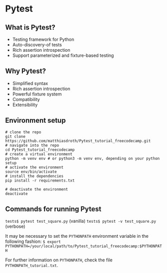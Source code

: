 # Pytest

## What is Pytest?

- Testing framework for Python
- Auto-discovery-of tests
- Rich assertion introspection
- Support parameterized and fixture-based testing

## Why Pytest?

- Simplified syntax
- Rich assertion introspection
- Powerful fixture system
- Compatibility
- Extensibility

## Environment setup

```terminal
# clone the repo
git clone https://github.com/matthiasdroth/Pytest_tutorial_freecodecamp.git
# navigate into the repo
cd Pytest_tutorial_freecodecamp
# create a virtual environment
python -m venv env # or python3 -m venv env, depending on your python setup
# activate the environment
source env/bin/activate
# install the dependencies
pip install -r requirements.txt
```

```terminal
# deactivate the environment
deactivate
```

## Commands for running Pytest

`tests$ pytest test_square.py` (vanilla)
`tests$ pytest -v test_square.py` (verbose)

It may be necessary to set the `PYTHONPATH` environment variable in the following fashion:
`$ export PYTHONPATH=/your/local/path/to/Pytest_tutorial_freecodecamp:$PYTHONPATH`

For further information on `PYTHONPATH`, check the file `PYTHONPATH_tutorial.txt`.
